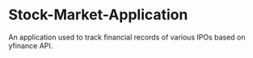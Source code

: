 # Stock-Market-Application

An application used to track financial records of various IPOs based on yfinance API.
